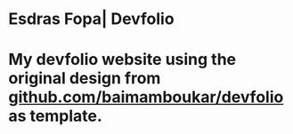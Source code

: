 # Esdras Fopa| Devfolio






# My devfolio website using the original design from  [github.com/baimamboukar/devfolio](https://github.com/baimamboukar/devfolio) as template.

